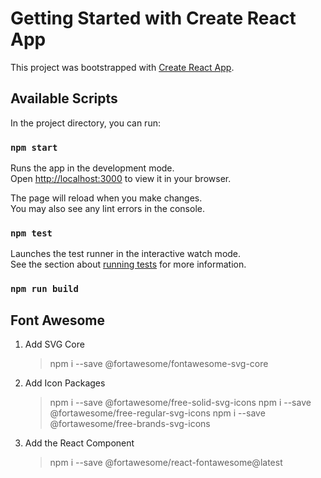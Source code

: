 # Getting Started with Create React App

This project was bootstrapped with [Create React App](https://github.com/facebook/create-react-app).

## Available Scripts

In the project directory, you can run:

### `npm start`

Runs the app in the development mode.\
Open [http://localhost:3000](http://localhost:3000) to view it in your browser.

The page will reload when you make changes.\
You may also see any lint errors in the console.

### `npm test`

Launches the test runner in the interactive watch mode.\
See the section about [running tests](https://facebook.github.io/create-react-app/docs/running-tests) for more information.

### `npm run build`

## Font Awesome
1. Add SVG Core
    > npm i --save @fortawesome/fontawesome-svg-core

2. Add Icon Packages
    > npm i --save @fortawesome/free-solid-svg-icons
    > npm i --save @fortawesome/free-regular-svg-icons
    > npm i --save @fortawesome/free-brands-svg-icons 

3. Add the React Component
   > npm i --save @fortawesome/react-fontawesome@latest